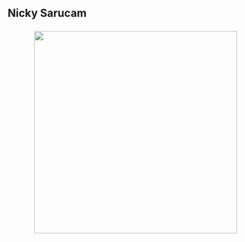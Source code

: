 <h2 align="left">Nicky Sarucam</h2>

###

<div align="center">
  <img height="400" src="https://media1.giphy.com/media/v1.Y2lkPTc5MGI3NjExa3B4ZW4ydmpmdXA1czVuNTY5N2Jpa3RpZ2J2OXRsMjJhem0zb2JjeiZlcD12MV9pbnRlcm5hbF9naWZfYnlfaWQmY3Q9Zw/VbnUQpnihPSIgIXuZv/giphy.gif"  />
</div>

###
